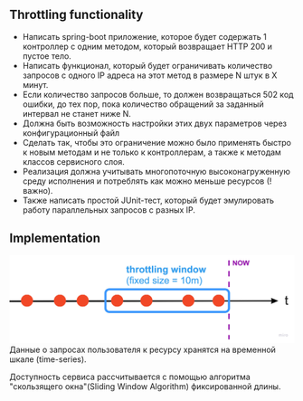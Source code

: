 ## Throttling functionality
- Написать spring-boot приложение, которое будет содержать 1 контроллер с одним методом, который возвращает HTTP 200 и пустое тело.
- Написать функционал, который будет ограничивать количество запросов с одного IP адреса на этот метод в размере N штук в X минут. 
- Если количество запросов больше, то должен возвращаться 502 код ошибки, до тех пор, пока количество обращений за заданный интервал не станет ниже N.
- Должна быть возможность настройки этих двух параметров через конфигурационный файл
- Сделать так, чтобы это ограничение можно было применять быстро к новым методам и не только к контроллерам, а также к методам классов сервисного слоя.
- Реализация должна учитывать многопоточную высоконагруженную среду исполнения и потреблять как можно меньше ресурсов (!важно).
- Также написать простой JUnit-тест, который будет эмулировать работу параллельных запросов с разных IP.


## Implementation
![Tux, the Linux mascot](https://raw.githubusercontent.com/ogaltsov/amzscout-test-task/main/Algorithm.jpeg)
Данные о запросах пользователя к ресурсу хранятся на временной шкале (time-series).

Доступность сервиса рассчитывается с помощью алгоритма "скользящего окна"(Sliding Window Algorithm) фиксированной длины.
